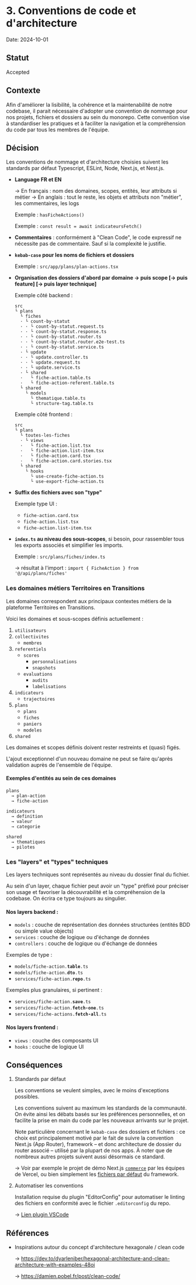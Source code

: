# 3. Conventions de code et d'architecture

Date: 2024-10-01

## Statut

Accepted

## Contexte

Afin d'améliorer la lisibilité, la cohérence et la maintenabilité de notre codebase, il parait nécessaire d'adopter une convention de nommage pour nos projets, fichiers et dossiers au sein du monorepo. Cette convention vise à standardiser les pratiques et à faciliter la navigation et la compréhension du code par tous les membres de l'équipe.

## Décision

Les conventions de nommage et d'architecture choisies suivent les standards par défaut Typescript, ESLint, Node, Next.js, et Nest.js.

- **Language FR et EN**

  → En français : nom des domaines, scopes, entités, leur attributs si métier
  → En anglais : tout le reste, les objets et attributs non "métier", les commentaires, les logs

  Exemple : `hasFicheActions()`

  Exemple : `const result = await indicateursFetch()`

- **Commentaires** : conformément à "Clean Code", le code expressif ne nécessite pas de commentaire. Sauf si la complexité le justifie.

- **`kebab-case` pour les noms de fichiers et dossiers**

  Exemple : `src/app/plans/plan-actions.tsx`

- **Organisation des dossiers d'abord par domaine → puis scope [→ puis feature] [→ puis layer technique]**

  Exemple côté backend :

  ```
  src
  └ plans
    └ fiches
    · └ count-by-statut
    · · └ count-by-statut.request.ts
    · · └ count-by-statut.response.ts
    · · └ count-by-statut.router.ts
    · · └ count-by-statut.router.e2e-test.ts
    · · └ count-by-statut.service.ts
    · └ update
    · · └ update.controller.ts
    · · └ update.request.ts
    · · └ update.service.ts
    · └ shared
    ·   └ fiche-action.table.ts
    ·   └ fiche-action-referent.table.ts
    └ shared
      └ models
        └ thematique.table.ts
        └ structure-tag.table.ts
  ```

  Exemple côté frontend :

  ```
  src
  └ plans
    └ toutes-les-fiches
    · └ views
    ·   └ fiche-action.list.tsx
    ·   └ fiche-action.list-item.tsx
    ·   └ fiche-action.card.tsx
    ·   └ fiche-action.card.stories.tsx
    └ shared
      └ hooks
        └ use-create-fiche-action.ts
        └ use-export-fiche-action.ts
  ```

- **Suffix des fichiers avec son "type"**

  Exemple type UI :

  - `fiche-action.card.tsx`
  - `fiche-action.list.tsx`
  - `fiche-action.list-item.tsx`

- **`index.ts` au niveau des sous-scopes**, si besoin, pour rassembler tous les exports associés et simplifier les imports.

  Exemple : `src/plans/fiches/index.ts`

  → résultat à l'import : `import { FicheAction } from '@/api/plans/fiches'`

### Les domaines métiers Territoires en Transitions

Les domaines correspondent aux principaux contextes métiers de la plateforme Territoires en Transitions.

Voici les domaines et sous-scopes définis actuellement :

1. `utilisateurs`
2. `collectivites`
   - `membres`
3. `referentiels`
   - `scores`
     - `personnalisations`
     - `snapshots`
   - `evaluations`
     - `audits`
     - `labelisations`
4. `indicateurs`
   - `trajectoires`
5. `plans`
   - `plans`
   - `fiches`
   - `paniers`
   - `modeles`
6. `shared`

Les domaines et scopes définis doivent rester restreints et (quasi) figés.

L'ajout exceptionnel d'un nouveau domaine ne peut se faire qu'après validation auprès de l'ensemble de l'équipe.

#### Exemples d'entités au sein de ces domaines

```
plans
  → plan-action
  → fiche-action

indicateurs
  → definition
  → valeur
  → categorie

shared
  → thematiques
  → pilotes
```

### Les "layers" et "types" techniques

Les layers techniques sont représentés au niveau du dossier final du fichier.

Au sein d'un layer, chaque fichier peut avoir un "type" préfixé pour préciser son usage et favoriser la découvrabilité et la compréhension de la codebase. On écrira ce type toujours au singulier.

#### Nos layers backend :

- `models` : couche de représentation des données structurées (entités BDD ou simple value objects)
- `services` : couche de logique ou d'échange de données
- `controllers` : couche de logique ou d'échange de données

Exemples de type :

- `models/fiche-action.`**`table`**`.ts`
- `models/fiche-action.`**`dto`**`.ts`
- `services/fiche-action.`**`repo`**`.ts`

Exemples plus granulaires, si pertinent :

- `services/fiche-action.`**`save`**`.ts`
- `services/fiche-action.`**`fetch-one`**`.ts`
- `services/fiche-actions.`**`fetch-all`**`.ts`

#### Nos layers frontend :

- `views` : couche des composants UI
- `hooks` : couche de logique UI

## Conséquences

1.  Standards par défaut

    Les conventions se veulent simples, avec le moins d'exceptions possibles.

    Les conventions suivent au maximum les standards de la communauté. On évite ainsi les débats basés sur les préférences personnelles, et on facilite la prise en main du code par les nouveaux arrivants sur le projet.

    Note particulière concernant le `kebab-case` des dossiers et fichiers : ce choix est principalement motivé par le fait de suivre la convention Next.js (App Router), framework – et donc architecture de dossier du router associé – utilisé par la plupart de nos apps. À noter que de nombreux autres projets suivent aussi désormais ce standard.

    → Voir par exemple le projet de démo Next.js [`commerce`](https://github.com/vercel/commerce) par les équipes de Vercel, ou bien simplement les [fichiers par défaut](https://nextjs.org/docs/app/api-reference/file-conventions) du framework.

2.  Automatiser les conventions

    Installation requise du plugin "EditorConfig" pour automatiser le linting des fichiers en conformité avec le fichier `.editorconfig` du repo.

    → [Lien plugin VSCode](https://marketplace.visualstudio.com/items?itemName=EditorConfig.EditorConfig)

## Références

- Inspirations autour du concept d'architecture hexagonale / clean code

  → https://dev.to/dyarleniber/hexagonal-architecture-and-clean-architecture-with-examples-48oi

  → https://damien.pobel.fr/post/clean-code/
